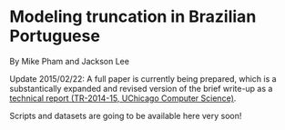 # Modeling truncation in Brazilian Portuguese

By Mike Pham and Jackson Lee

Update 2015/02/22: A full paper is currently being prepared,
which is a substantically expanded and revised version of the brief write-up
as a
[technical report (TR-2014-15, UChicago Computer Science)](https://newtraell.cs.uchicago.edu/research/publications/techreports/TR-2014-15).

Scripts and datasets are going to be available here very soon!


